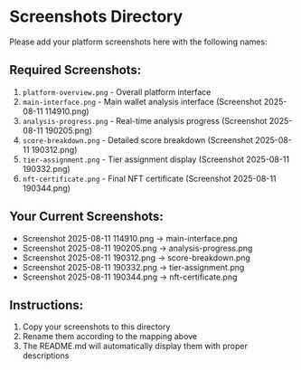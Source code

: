 # Screenshots Directory

Please add your platform screenshots here with the following names:

## Required Screenshots:
1. `platform-overview.png` - Overall platform interface
2. `main-interface.png` - Main wallet analysis interface (Screenshot 2025-08-11 114910.png)
3. `analysis-progress.png` - Real-time analysis progress (Screenshot 2025-08-11 190205.png)
4. `score-breakdown.png` - Detailed score breakdown (Screenshot 2025-08-11 190312.png)
5. `tier-assignment.png` - Tier assignment display (Screenshot 2025-08-11 190332.png)
6. `nft-certificate.png` - Final NFT certificate (Screenshot 2025-08-11 190344.png)

## Your Current Screenshots:
- Screenshot 2025-08-11 114910.png → main-interface.png
- Screenshot 2025-08-11 190205.png → analysis-progress.png  
- Screenshot 2025-08-11 190312.png → score-breakdown.png
- Screenshot 2025-08-11 190332.png → tier-assignment.png
- Screenshot 2025-08-11 190344.png → nft-certificate.png

## Instructions:
1. Copy your screenshots to this directory
2. Rename them according to the mapping above
3. The README.md will automatically display them with proper descriptions
